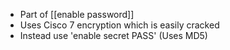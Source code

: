 - Part of [[enable password]]
- Uses Cisco 7 encryption which is easily cracked
- Instead use 'enable secret PASS' (Uses MD5)
